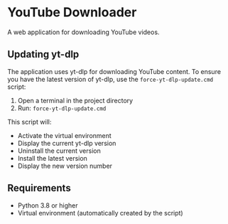 # YouTube Downloader

A web application for downloading YouTube videos.

## Updating yt-dlp

The application uses yt-dlp for downloading YouTube content. To ensure you have the latest version of yt-dlp, use the `force-yt-dlp-update.cmd` script:

1. Open a terminal in the project directory
2. Run: `force-yt-dlp-update.cmd`

This script will:
- Activate the virtual environment
- Display the current yt-dlp version
- Uninstall the current version
- Install the latest version
- Display the new version number

## Requirements

- Python 3.8 or higher
- Virtual environment (automatically created by the script)